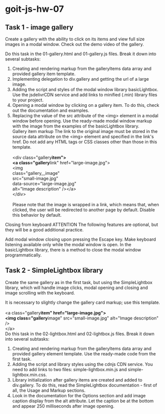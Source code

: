 # goit-js-hw-07

<h2>Task 1 - image gallery</h2>
Create a gallery with the ability to click on its items and view full size images in a modal window. Check out the demo video of the gallery.

Do this task in the 01-gallery.html and 01-gallery.js files. Break it down into several subtasks:

1. Creating and rendering markup from the galleryItems data array and provided gallery item template.
2. Implementing delegation to div.gallery and getting the url of a large image.
3. Adding the script and styles of the modal window library basicLightbox. Use the jsdelivrCDN service and add links to minified (.min) library files to your project.
4. Opening a modal window by clicking on a gallery item. To do this, check out the documentation and examples.
5. Replacing the value of the src attribute of the &#60;img> element in a modal window before opening. Use the ready-made modal window markup with the image from the examples of the basicLightbox library.
   <br>
   Gallery item markup
   The link to the original image must be stored in the source data attribute on the &#60;img> element and specified in the link's href. Do not add any HTML tags or CSS classes other than those in this template.
   <br>
   <br>&#60;div class="gallery**item">
   <br>&#60;a class="gallery**link" href="large-image.jpg">
   <br><img
   <br> class="gallery\_\_image"
   <br> src="small-image.jpg"
   <br> data-source="large-image.jpg"
   <br> alt="Image description"
   />&#60;/a>
   <br>&#60;/div>
   <br><br>
   Please note that the image is wrapped in a link, which means that, when clicked, the user will be redirected to another page by default. Disable this behavior by default.

Closing from keyboard
ATTENTION
The following features are optional, but they will be a good additional practice.

Add modal window closing upon pressing the Escape key. Make keyboard listening available only while the modal window is open. In the basicLightbox library, there is a method to close the modal window programmatically.

<h2>Task 2 - SimpleLightbox library</h2>
Create the same gallery as in the first task, but using the SimpleLightbox library, which will handle image clicks, modal opening and closing and image scrolling with the keyboard.

It is necessary to slightly change the gallery card markup; use this template.
<br>
<br>&#60;a class="gallery**item" href="large-image.jpg">
<br>&#60;img class="gallery**image" src="small-image.jpg" alt="Image description" />
<br>&#60;/a>
<br>
Do this task in the 02-lightbox.html and 02-lightbox.js files. Break it down into several subtasks:

1. Creating and rendering markup from the galleryItems data array and provided gallery element template. Use the ready-made code from the first task.
2. Adding the script and library styles using the cdnjs CDN service. You need to add links to two files: simple-lightbox.min.js and simple-lightbox.min.css.
3. Library initialization after gallery items are created and added to div.gallery. To do this, read the SimpleLightbox documentation - first of all, the Usage and Markup sections.
4. Look in the documentation for the Options section and add image caption display from the alt attribute. Let the caption be at the bottom and appear 250 milliseconds after image opening.
